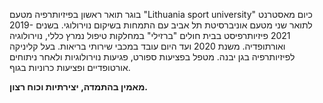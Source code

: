 בוגר תואר ראשון בפיזיותרפיה מטעם  "Lithuania sport university"
כיום מאסטרנט לתואר שני מטעם אוניברסיטת תל אביב עם התמחות בשיקום נוירולוגי.
בשנים 2019-2021 פיזיותרפיסט בבית חולים "ברזילי" במחלקות טיפול נמרץ כללי, נוירולוגיה ואורתופדיה.
משנת 2020 ועד היום עובד במכבי שירותי בריאות.
בעל קליניקה לפיזיותרפיה בגן יבנה.
מטפל בפציעות ספורט, פגיעות נוירולוגיות ולאחר ניתוחים אורטופדיים ופציעות כרוניות בגוף.

**מאמין בהתמדה, יצירתיות וכוח רצון.**



